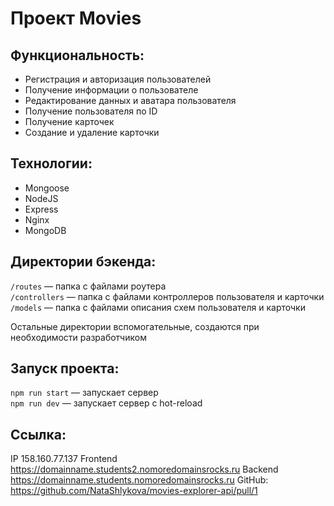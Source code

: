 
# Проект Movies

## Функциональность:
* Регистрация и авторизация пользователей
* Получение информации о пользователе
* Редактирование данных и аватара пользователя
* Получение пользователя по ID
* Получение карточек
* Создание и удаление карточки


## Технологии:
* Mongoose
* NodeJS
* Express
* Nginx
* MongoDB

## Директории бэкенда:

`/routes` — папка с файлами роутера  
`/controllers` — папка с файлами контроллеров пользователя и карточки   
`/models` — папка с файлами описания схем пользователя и карточки  
  
Остальные директории вспомогательные, создаются при необходимости разработчиком

## Запуск проекта:

`npm run start` — запускает сервер   
`npm run dev` — запускает сервер с hot-reload

## Cсылка:
IP 158.160.77.137 
Frontend  https://domainname.students2.nomoredomainsrocks.ru 
Backend  https://domainname.students.nomoredomainsrocks.ru 
GitHub: https://github.com/NataShlykova/movies-explorer-api/pull/1 
